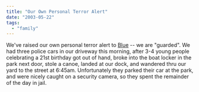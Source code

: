 ```yaml
---
title: "Our Own Personal Terror Alert"
date: "2003-05-22"
tags: 
  - "family"
---
```


We've raised our own personal terror alert to [Blue](http://www.whitehouse.gov/news/releases/2002/03/20020312-5.html "Homeland Security Presidential Directive-3") -- we are "guarded". We had three police cars in our driveway this morning, after 3-4 young people celebrating a 21st birthday got out of hand, broke into the boat locker in the park next door, stole a canoe, landed at our dock, and wandered thru our yard to the street at 6:45am. Unfortunately they parked their car at the park, and were nicely caught on a security camera, so they spent the remainder of the day in jail.
